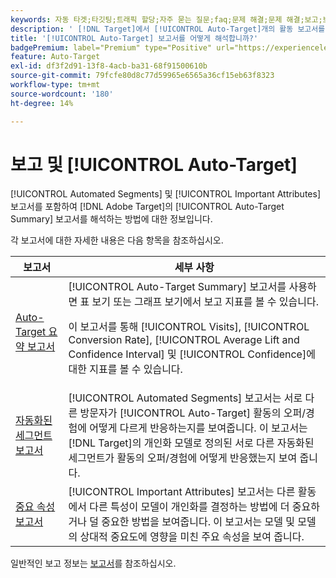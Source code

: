```yaml
---
keywords: 자동 타겟;타깃팅;트래픽 할당;자주 묻는 질문;faq;문제 해결;문제 해결;보고;보고서;자동 타겟 요약 보고서;요약 보고서;자동화된 세그먼트;중요 속성
description: ' [!DNL Target]에서 [!UICONTROL Auto-Target]개의 활동 보고서를 해석하는 방법을 알아봅니다.'
title: '[!UICONTROL Auto-Target] 보고서를 어떻게 해석합니까?'
badgePremium: label="Premium" type="Positive" url="https://experienceleague.adobe.com/docs/target/using/introduction/intro.html?lang=en#premium newtab=true" tooltip="Target Premium에 포함된 내용을 확인하십시오."
feature: Auto-Target
exl-id: df3f2d91-13f8-4acb-ba31-68f91500610b
source-git-commit: 79fcfe80d8c77d59965e6565a36cf15eb63f8323
workflow-type: tm+mt
source-wordcount: '180'
ht-degree: 14%

---
```


# 보고 및 [!UICONTROL Auto-Target]

[!UICONTROL Automated Segments] 및 [!UICONTROL Important Attributes] 보고서를 포함하여 [!DNL Adobe Target]의 [!UICONTROL Auto-Target Summary] 보고서를 해석하는 방법에 대한 정보입니다.

각 보고서에 대한 자세한 내용은 다음 항목을 참조하십시오.

| 보고서 | 세부 사항 |
| --- | --- |
| [Auto-Target 요약 보고서](/help/main/c-reports/personalization-reports/auto-target-summary-report.md) | [!UICONTROL Auto-Target Summary] 보고서를 사용하면 표 보기 또는 그래프 보기에서 보고 지표를 볼 수 있습니다.<P>이 보고서를 통해 [!UICONTROL Visits], [!UICONTROL Conversion Rate], [!UICONTROL Average Lift and Confidence Interval] 및 [!UICONTROL Confidence]에 대한 지표를 볼 수 있습니다. |
| [자동화된 세그먼트 보고서](/help/main/c-reports/c-personalization-insights-reports/automated-segments-report.md) | [!UICONTROL Automated Segments] 보고서는 서로 다른 방문자가 [!UICONTROL Auto-Target] 활동의 오퍼/경험에 어떻게 다르게 반응하는지를 보여줍니다. 이 보고서는 [!DNL Target]의 개인화 모델로 정의된 서로 다른 자동화된 세그먼트가 활동의 오퍼/경험에 어떻게 반응했는지 보여 줍니다. |
| [중요 속성 보고서](/help/main/c-reports/c-personalization-insights-reports/important-attributes-report.md) | [!UICONTROL Important Attributes] 보고서는 다른 활동에서 다른 특성이 모델이 개인화를 결정하는 방법에 더 중요하거나 덜 중요한 방법을 보여줍니다. 이 보고서는 모델 및 모델의 상대적 중요도에 영향을 미친 주요 속성을 보여 줍니다. |

일반적인 보고 정보는 [보고서](/help/main/c-reports/reports.md)를 참조하십시오.
